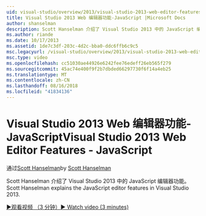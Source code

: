 ```yaml
---
uid: visual-studio/overview/2013/visual-studio-2013-web-editor-features-javascript
title: Visual Studio 2013 Web 编辑器功能-JavaScript |Microsoft Docs
author: shanselman
description: Scott Hanselman 介绍了 Visual Studio 2013 中的 JavaScript 编辑器功能。
ms.author: riande
ms.date: 10/17/2013
ms.assetid: 1de7c3df-203c-4d2c-bba0-ddc6ffb6c9c5
msc.legacyurl: /visual-studio/overview/2013/visual-studio-2013-web-editor-features-javascript
msc.type: video
ms.openlocfilehash: cc51030ae44926e6242fee76edeff26eb565f279
ms.sourcegitcommit: 45ac74e400f9f2b7dbded66297730f6f14a4eb25
ms.translationtype: MT
ms.contentlocale: zh-CN
ms.lasthandoff: 08/16/2018
ms.locfileid: "41834136"
---
```

<a name="visual-studio-2013-web-editor-features---javascript"></a><span data-ttu-id="11c87-103">Visual Studio 2013 Web 编辑器功能-JavaScript</span><span class="sxs-lookup"><span data-stu-id="11c87-103">Visual Studio 2013 Web Editor Features - JavaScript</span></span>
====================
<span data-ttu-id="11c87-104">通过[Scott Hanselman](https://github.com/shanselman)</span><span class="sxs-lookup"><span data-stu-id="11c87-104">by [Scott Hanselman](https://github.com/shanselman)</span></span>

<span data-ttu-id="11c87-105">Scott Hanselman 介绍了 Visual Studio 2013 中的 JavaScript 编辑器功能。</span><span class="sxs-lookup"><span data-stu-id="11c87-105">Scott Hanselman explains the JavaScript editor features in Visual Studio 2013.</span></span>

[<span data-ttu-id="11c87-106">&#9654;观看视频 （3 分钟）</span><span class="sxs-lookup"><span data-stu-id="11c87-106">&#9654; Watch video (3 minutes)</span></span>](https://channel9.msdn.com/Blogs/ASP-NET-Site-Videos/visual-studio-2013-web-editor-features-javascript)
